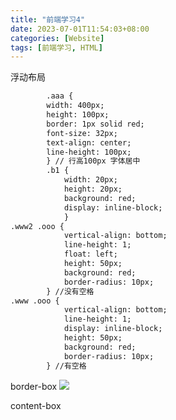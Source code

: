 ```yaml
---
title: "前端学习4"
date: 2023-07-01T11:54:03+08:00
categories: [Website]
tags: [前端学习, HTML]
---
```

浮动布局
```html
		.aaa {
		width: 400px;
		height: 100px;
		border: 1px solid red;
		font-size: 32px;
		text-align: center;
		line-height: 100px;
		} // 行高100px 字体居中
		.b1 {
			width: 20px;
			height: 20px;
			background: red;
			display: inline-block;
            }
.www2 .ooo {
			vertical-align: bottom;
			line-height: 1;
			float: left;
			height: 50px;
			background: red;
			border-radius: 10px;
		} //没有空格
.www .ooo {
			vertical-align: bottom;
			line-height: 1;
			display: inline-block;
			height: 50px;
			background: red;
			border-radius: 10px;
		} //有空格
``` 
border-box 
![](https://api1.planflow.dev/wp-content/uploads/2021/09/Box-Sizing.png)

content-box
